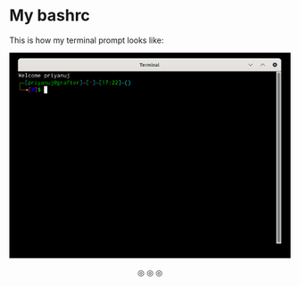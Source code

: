 # My bashrc

This is how my terminal prompt looks like:

![Terminal](https://github.com/C0DER11101/bashrc/blob/bashrc/terminalLook.png)

<p align = "center">
&#9678; &#9678; &#9678;
</p>
